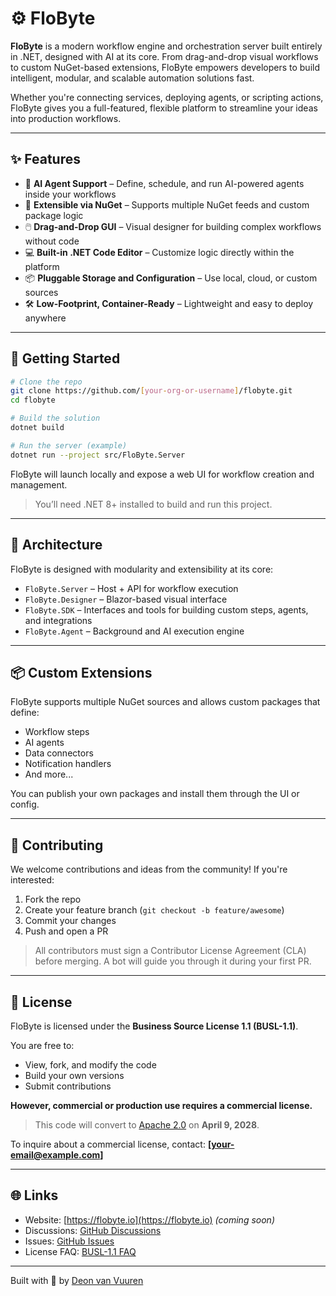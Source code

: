 
# ⚙️ FloByte

**FloByte** is a modern workflow engine and orchestration server built entirely in .NET, designed with AI at its core. From drag-and-drop visual workflows to custom NuGet-based extensions, FloByte empowers developers to build intelligent, modular, and scalable automation solutions fast.

Whether you're connecting services, deploying agents, or scripting actions, FloByte gives you a full-featured, flexible platform to streamline your ideas into production workflows.

---

## ✨ Features

- 🧠 **AI Agent Support** – Define, schedule, and run AI-powered agents inside your workflows
- 🧩 **Extensible via NuGet** – Supports multiple NuGet feeds and custom package logic
- 🖱️ **Drag-and-Drop GUI** – Visual designer for building complex workflows without code
- 💻 **Built-in .NET Code Editor** – Customize logic directly within the platform
- 📦 **Pluggable Storage and Configuration** – Use local, cloud, or custom sources
- 🛠️ **Low-Footprint, Container-Ready** – Lightweight and easy to deploy anywhere

---

## 🚀 Getting Started

```bash
# Clone the repo
git clone https://github.com/[your-org-or-username]/flobyte.git
cd flobyte

# Build the solution
dotnet build

# Run the server (example)
dotnet run --project src/FloByte.Server
```

FloByte will launch locally and expose a web UI for workflow creation and management.

> You’ll need .NET 8+ installed to build and run this project.

---

## 🧱 Architecture

FloByte is designed with modularity and extensibility at its core:

- `FloByte.Server` – Host + API for workflow execution
- `FloByte.Designer` – Blazor-based visual interface
- `FloByte.SDK` – Interfaces and tools for building custom steps, agents, and integrations
- `FloByte.Agent` – Background and AI execution engine

---

## 📦 Custom Extensions

FloByte supports multiple NuGet sources and allows custom packages that define:

- Workflow steps
- AI agents
- Data connectors
- Notification handlers
- And more...

You can publish your own packages and install them through the UI or config.

---

## 🤝 Contributing

We welcome contributions and ideas from the community! If you're interested:

1. Fork the repo
2. Create your feature branch (`git checkout -b feature/awesome`)
3. Commit your changes
4. Push and open a PR

> All contributors must sign a Contributor License Agreement (CLA) before merging. A bot will guide you through it during your first PR.

---

## 📝 License

FloByte is licensed under the **Business Source License 1.1 (BUSL-1.1)**.

You are free to:
- View, fork, and modify the code
- Build your own versions
- Submit contributions

**However, commercial or production use requires a commercial license.**

> This code will convert to [Apache 2.0](https://www.apache.org/licenses/LICENSE-2.0) on **April 9, 2028**.

To inquire about a commercial license, contact: **[your-email@example.com]**

---

## 🌐 Links

- Website: [https://flobyte.io](https://flobyte.io) *(coming soon)*
- Discussions: [GitHub Discussions](https://github.com/devv-guru/FloByte/discussions)
- Issues: [GitHub Issues](https://github.com/devv-guru/FloByte/issues)
- License FAQ: [BUSL-1.1 FAQ](https://mariadb.com/busl/busl-faq/)

---

Built with 💜 by [Deon van Vuuren](https://github.com/deonvv)
